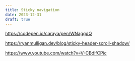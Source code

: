```yaml
---
title: Sticky navigation
date: 2023-12-31
draft: true
---
```


<https://codepen.io/caraya/pen/WNaggdQ>

<https://ryanmulligan.dev/blog/sticky-header-scroll-shadow/>

<https://www.youtube.com/watch?v=V-CBdlfCPic>

